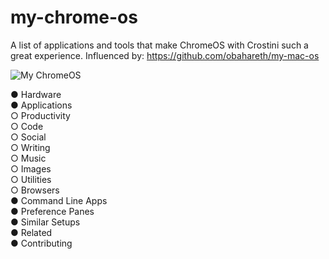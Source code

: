 # my-chrome-os
A list of applications and tools that make ChromeOS with Crostini such a great experience. Influenced by: https://github.com/obahareth/my-mac-os 

![My ChromeOS](https://i.imgur.com/Ivaea0v.jpg)

● Hardware  
● Applications  
  ○ Productivity  
  ○ Code  
  ○ Social  
  ○ Writing  
  ○ Music  
  ○ Images  
  ○ Utilities  
  ○ Browsers  
● Command Line Apps  
● Preference Panes  
● Similar Setups  
● Related  
● Contributing  
